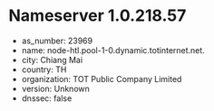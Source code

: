 # Nameserver 1.0.218.57

* as_number: 23969
* name: node-htl.pool-1-0.dynamic.totinternet.net.
* city: Chiang Mai
* country: TH
* organization: TOT Public Company Limited
* version: Unknown
* dnssec: false
